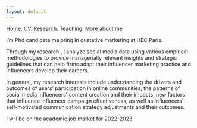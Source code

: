 ```yaml
---
layout: default
---
```


[Home](./). [CV](./assets/files/CV.pdf). [Research](./research.md). [Teaching](./teaching.md). [More about me](./hobby.md)

I’m Phd candidate majoring in quatative marketing at HEC Paris. 

Through my research , I analyze social media data using various empirical methodologies to provide managerially relevant insights and strategic guidelines that can help firms adapt their influencer marketing practice and influencers develop their careers.

In general, my research interests include understanding the drivers and outcomes of users’ participation in online communities, the patterns of social media influencers' content creation and their impacts, new factors that influence influencer campaign effectiveness, as well as influencers' self-motivated communication strategy adjustments and their outcomes.    

I will be on the academic job market for 2022-2023.

<!--

-->

